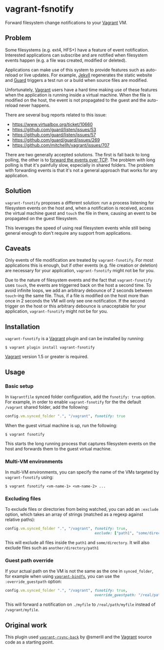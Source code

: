 vagrant-fsnotify
================

Forward filesystem change notifications to your [Vagrant][vagrant] VM.

Problem
-------

Some filesystems (e.g. ext4, HFS+) have a feature of event notification.
Interested applications can subscribe and are notified when filesystem events
happen (e.g. a file was created, modified or deleted).

Applications can make use of this system to provide features such as auto-reload
or live updates. For example, [Jekyll][jekyll] regenerates the static website
and [Guard][guard] triggers a test run or a build when source files are
modified.

Unfortunately, [Vagrant][vagrant] users have a hard time making use of these
features when the application is running inside a virtual machine. When the file
is modified on the host, the event is not propagated to the guest and the
auto-reload never happens.

There are several bug reports related to this issue:

- <https://www.virtualbox.org/ticket/10660>
- <https://github.com/guard/listen/issues/53>
- <https://github.com/guard/listen/issues/57>
- <https://github.com/guard/guard/issues/269>
- <https://github.com/mitchellh/vagrant/issues/707>

There are two generally accepted solutions. The first is fall back to long
polling, the other is to
[forward the events over TCP][forwarding-file-events-over-tcp]. The problem with
long polling is that it's painfully slow, especially in shared folders. The
problem with forwarding events is that it's not a general approach that works
for any application.

Solution
--------

`vagrant-fsnotify` proposes a different solution: run a process listening for
filesystem events on the host and, when a notification is received, access the
virtual machine guest and `touch` the file in there, causing an event to be
propagated on the guest filesystem.

This leverages the speed of using real filesystem events while still being
general enough to don't require any support from applications.

Caveats
-------

Only events of file modification are treated by `vagrant-fsnotify`. For most
applications this is enough, but if other events (e.g. file creation or
deletion) are necessary for your application, `vagrant-fsnotify` might not be
for you.

Due to the nature of filesystem events and the fact that `vagrant-fsnotify` uses
`touch`, the events are triggerred back on the host a second time.  To avoid
infinite loops, we add an arbitrary debounce of 2 seconds between `touch`-ing
the same file. Thus, if a file is modified on the host more than once in 2
seconds the VM will only see one notification.  If the second trigger on the
host or this arbitrary debounce is unacceptable for your application,
`vagrant-fsnotify` might not be for you.

Installation
------------

`vagrant-fsnotify` is a [Vagrant][vagrant] plugin and can be installed by
running:

```console
$ vagrant plugin install vagrant-fsnotify
```

[Vagrant][vagrant] version 1.5 or greater is required.

Usage
-----

### Basic setup

In `Vagrantfile` synced folder configuration, add the `fsnotify: true`
option. For example, in order to enable `vagrant-fsnotify` for the the default
`/vagrant` shared folder, add the following:

```ruby
config.vm.synced_folder ".", "/vagrant", fsnotify: true
```

When the guest virtual machine is up, run the following:

```console
$ vagrant fsnotify
```

This starts the long running process that captures filesystem events on the host
and forwards them to the guest virtual machine.

### Multi-VM environments

In multi-VM environments, you can specify the name of the VMs targeted by
`vagrant-fsnotify` using:

```console
$ vagrant fsnotify <vm-name-1> <vm-name-2> ...
```

### Excluding files

To exclude files or directories from being watched, you can add an `:exclude`
option, which takes an array of strings (matched as a regexp against relative
paths):

```ruby
config.vm.synced_folder ".", "/vagrant", fsnotify: true,
                                         exclude: ["path1", "some/directory"]
```

This will exclude all files inside the `path1` and `some/directory`. It will
also exclude files such as `another/directory/path1`

### Guest path override

If your actual path on the VM is not the same as the one in `synced_folder`, for
example when using [`vagrant-bindfs`][vagrant-bindfs], you can use the
`:override_guestpath` option:

```ruby
config.vm.synced_folder ".", "/vagrant", fsnotify: true,
                                         override_guestpath: "/real/path"
```

This will forward a notification on `./myfile` to `/real/path/myfile` instead of
`/vagrant/myfile`.

Original work
-------------

This plugin used [`vagrant-rsync-back`][vagrant-rsync-back] by @smerill and the
[Vagrant][vagrant] source code as a starting point.

[vagrant]: https://www.vagrantup.com/
[jekyll]: http://jekyllrb.com/
[guard]: http://guardgem.org/
[forwarding-file-events-over-tcp]: https://github.com/guard/listen#forwarding-file-events-over-tcp
[vagrant-bindfs]: https://github.com/gael-ian/vagrant-bindfs
[vagrant-rsync-back]: https://github.com/smerrill/vagrant-rsync-back
